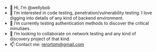 - 👋 Hi, I’m @wellybob
- 👀 I’m interested in code testing, penetration/vulnerability testing. I love digging into details of any kind of backend environment.
- 🌱 I’m currently testing authentication methods to discover the critical minutiaes.
- 💞️ I’m looking to collaborate on network testing and any kind of discovery project of that kind.
- 📫 Contact me: rerortom@gmail.com

<!---
wellybob/wellybob is a ✨ special ✨ repository because its `README.md` (this file) appears on your GitHub profile.
You can click the Preview link to take a look at your changes.
--->

